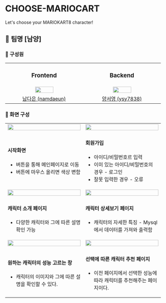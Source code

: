 # CHOOSE-MARIOCART
Let's choose your MARIOKART8 character!

## 🚗 팀명 [남양]

### 🚕 구성원

<table align = "center">
  <tr align = "center">
    <td><h3>Frontend</h3></td>
    <td><h3>Backend</h3></td>
  </tr>
  <tr align = "center">
    <td width="24%"><a href="https://github.com/namdaeun"><img src="https://avatars.githubusercontent.com/u/96781926?v=4" width="50%"></a></td>
    <td width="24%"><a href="https://github.com/ysy7838"><img src="https://avatars.githubusercontent.com/u/96731159?v=4" width="50%"></a></td>
  </tr>
  <tr align = "center">
    <td><a href = "https://github.com/namdaeun">남다은 (namdaeun)</a></td>
    <td><a href = "https://github.com/ysy7838">양서영 (ysy7838)</a></td>
  </tr>
</table>

### 🚙 화면 구성

<table align:"center">
    <tr>
        <td width="50%">
            <img width= "100%" src="https://user-images.githubusercontent.com/96781926/224528881-22585ab3-5c00-4050-b07b-c4c8aaaba954.png"?raw=true">
        </td>
        <td width="50%">
            <img width = "100%" src="https://user-images.githubusercontent.com/96781926/224528917-0ea1f152-ef26-42da-b293-5385bde64e1e.png"?raw=true">
        </td>
    </tr>
    <tr>
        <td>
            <h4>시작화면</h4>
            <ul>
            <li>버튼을 통해 메인페이지로 이동</li>
            <li>버튼에 마우스 올리면 색상 변함</li>
            <ul>
        </td>
        <td>
            <h4>회원가입</h4>
            <ul>
            <li>아이디/비밀번호르 입력</li>
            <li>이미 있는 아이디/비밀번호의 경우 - 로그인</li>
            <li>잘못 입력한 경우 - 오류</li>
            </ul>
        </td>
    </tr>
    <tr>
        <td width="50%">
            <img width= "100%" src="https://img1.daumcdn.net/thumb/R1280x0/?scode=mtistory2&fname=https%3A%2F%2Fblog.kakaocdn.net%2Fdn%2FK0P3N%2FbtruvvdbcxV%2F9zuTmwvzXVXo9KvEIAF2qk%2Fimg.png?raw=true">
        </td>
        <td width="50%">
            <img width = "100%" src="https://img1.daumcdn.net/thumb/R1280x0/?scode=mtistory2&fname=https%3A%2F%2Fblog.kakaocdn.net%2Fdn%2Fbb08m9%2FbtruyNqTDZV%2F09KVvvoRnEvCPIpDjZIdLK%2Fimg.png?raw=true">
        </td>
    </tr>
    <tr>
        <td>
            <h4>캐릭터 소개 페이지</h4>
            <ul>
            <li>다양한 캐릭터와 그에 따른 설명 확인 가능</li>
            <ul>
        </td>
        <td>
            <h4>캐릭터 상세보기 페이지</h4>
            <ul>
            <li>캐릭터의 자세한 특징 - Mysql에서 데이터를 가져와 출력함</li>
            </ul>
        </td>
    </tr>
    <tr>
        <td width="50%">
            <img width= "100%" src="https://img1.daumcdn.net/thumb/R1280x0/?scode=mtistory2&fname=https%3A%2F%2Fblog.kakaocdn.net%2Fdn%2Fcn7PbB%2FbtruArOB4CH%2F2aSFHeS6cl45tPj1XORxc1%2Fimg.png?raw=true">
        </td>
        <td width="50%">
            <img width = "100%" src="https://img1.daumcdn.net/thumb/R1280x0/?scode=mtistory2&fname=https%3A%2F%2Fblog.kakaocdn.net%2Fdn%2FdTwSkH%2FbtruArungnx%2FxHMqrNPxu4voAU98XFz7KK%2Fimg.png?raw=true">
        </td>
    </tr>
    <tr>
        <td>
            <h4>원하는 캐릭터의 성능 고르는 창</h4>
            <ul>
            <li>캐릭터의 이미지와 그에 따른 설명을 확인할 수 있다.</li>
            <ul>
        </td>
        <td>
            <h4>선택에 따른 캐릭터 추천 페이지</h4>
            <ul>
            <li>이전 페이지에서 선택한 성능에 따라 캐릭터를 추천해주는 페이지이다.</li>
            </ul>
        </td>
    </tr>
</table>

